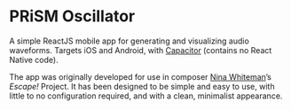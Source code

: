 # PRiSM Oscillator

A simple ReactJS mobile app for generating and visualizing audio waveforms. Targets iOS and Android, with [Capacitor](https://capacitorjs.com/) (contains no React Native code).

The app was originally developed for use in composer [Nina Whiteman](http://ninawhiteman.com/)’s _Escape!_ Project. It has been designed to be simple and easy to use, with little to no configuration required, and with a clean, minimalist appearance. 